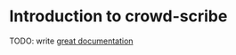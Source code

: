 # Introduction to crowd-scribe

TODO: write [great documentation](http://jacobian.org/writing/what-to-write/)
